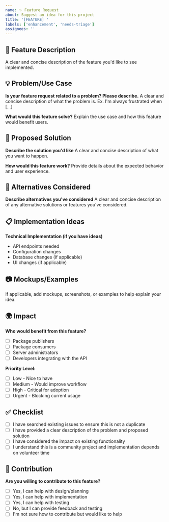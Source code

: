 ```yaml
---
name: ✨ Feature Request
about: Suggest an idea for this project
title: '[FEATURE] '
labels: ['enhancement', 'needs-triage']
assignees: ''
---
```


## 🚀 Feature Description

A clear and concise description of the feature you'd like to see implemented.

## 💡 Problem/Use Case

**Is your feature request related to a problem? Please describe.**
A clear and concise description of what the problem is. Ex. I'm always frustrated when [...]

**What would this feature solve?**
Explain the use case and how this feature would benefit users.

## 🎯 Proposed Solution

**Describe the solution you'd like**
A clear and concise description of what you want to happen.

**How would this feature work?**
Provide details about the expected behavior and user experience.

## 🔄 Alternatives Considered

**Describe alternatives you've considered**
A clear and concise description of any alternative solutions or features you've considered.

## 📋 Implementation Ideas

**Technical Implementation (if you have ideas)**
- API endpoints needed
- Configuration changes
- Database changes (if applicable)
- UI changes (if applicable)

## 📷 Mockups/Examples

If applicable, add mockups, screenshots, or examples to help explain your idea.

## 🌍 Impact

**Who would benefit from this feature?**
- [ ] Package publishers
- [ ] Package consumers
- [ ] Server administrators
- [ ] Developers integrating with the API

**Priority Level:**
- [ ] Low - Nice to have
- [ ] Medium - Would improve workflow
- [ ] High - Critical for adoption
- [ ] Urgent - Blocking current usage

## ✅ Checklist

- [ ] I have searched existing issues to ensure this is not a duplicate
- [ ] I have provided a clear description of the problem and proposed solution
- [ ] I have considered the impact on existing functionality
- [ ] I understand this is a community project and implementation depends on volunteer time

## 🤝 Contribution

**Are you willing to contribute to this feature?**
- [ ] Yes, I can help with design/planning
- [ ] Yes, I can help with implementation
- [ ] Yes, I can help with testing
- [ ] No, but I can provide feedback and testing
- [ ] I'm not sure how to contribute but would like to help
